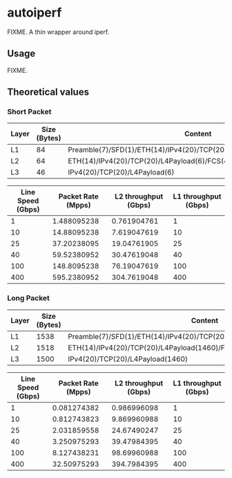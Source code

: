 # autoiperf

FIXME.
A thin wrapper around iperf.

## Usage

FIXME.

## Theoretical values

### Short Packet

| Layer | Size (Bytes) | Content                                                                 |
|-------|--------------|-------------------------------------------------------------------------|
| L1    | 84           | Preamble(7)/SFD(1)/ETH(14)/IPv4(20)/TCP(20)/L4Payload(6)/FCS(4)/IGP(12) |
| L2    | 64           | ETH(14)/IPv4(20)/TCP(20)/L4Payload(6)/FCS(4)                            |
| L3    | 46           | IPv4(20)/TCP(20)/L4Payload(6)                                           |

| Line Speed (Gbps) | Packet Rate (Mpps) | L2 throughput (Gbps) | L1 throughput (Gbps) |
|-------------------|--------------------|----------------------|----------------------|
| 1                 | 1.488095238        | 0.761904761          | 1                    |
| 10                | 14.88095238        | 7.619047619          | 10                   |
| 25                | 37.20238095        | 19.04761905          | 25                   |
| 40                | 59.52380952        | 30.47619048          | 40                   |
| 100               | 148.8095238        | 76.19047619          | 100                  |
| 400               | 595.2380952        | 304.7619048          | 400                  |

### Long Packet

| Layer | Size (Bytes) | Content                                                                    |
|-------|--------------|----------------------------------------------------------------------------|
| L1    | 1538         | Preamble(7)/SFD(1)/ETH(14)/IPv4(20)/TCP(20)/L4Payload(1460)/FCS(4)/IGP(12) |
| L2    | 1518         | ETH(14)/IPv4(20)/TCP(20)/L4Payload(1460)/FCS(4)                            |
| L3    | 1500         | IPv4(20)/TCP(20)/L4Payload(1460)                                           |

| Line Speed (Gbps) | Packet Rate (Mpps) | L2 throughput (Gbps) | L1 throughput (Gbps) |
|-------------------|--------------------|----------------------|----------------------|
| 1                 | 0.081274382        | 0.986996098          | 1                    |
| 10                | 0.812743823        | 9.869960988          | 10                   |
| 25                | 2.031859558        | 24.67490247          | 25                   |
| 40                | 3.250975293        | 39.47984395          | 40                   |
| 100               | 8.127438231        | 98.69960988          | 100                  |
| 400               | 32.50975293        | 394.7984395          | 400                  |
